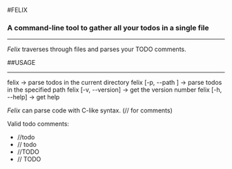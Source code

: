 #FELIX
### A command-line tool to gather all your todos in a single file
***

*Felix* traverses through files and parses your TODO comments.

##USAGE
***
felix                                   -> parse todos in the current directory
felix [-p, --path <relative-path>]      -> parse todos in the specified path
felix [-v, --version]                   -> get the version number
felix [-h, --help]                      -> get help

*Felix* can parse code with C-like syntax. (// for comments)

Valid todo comments:
* //todo <comment>
* // todo <comment>
* //TODO <comment>
* // TODO <comment>